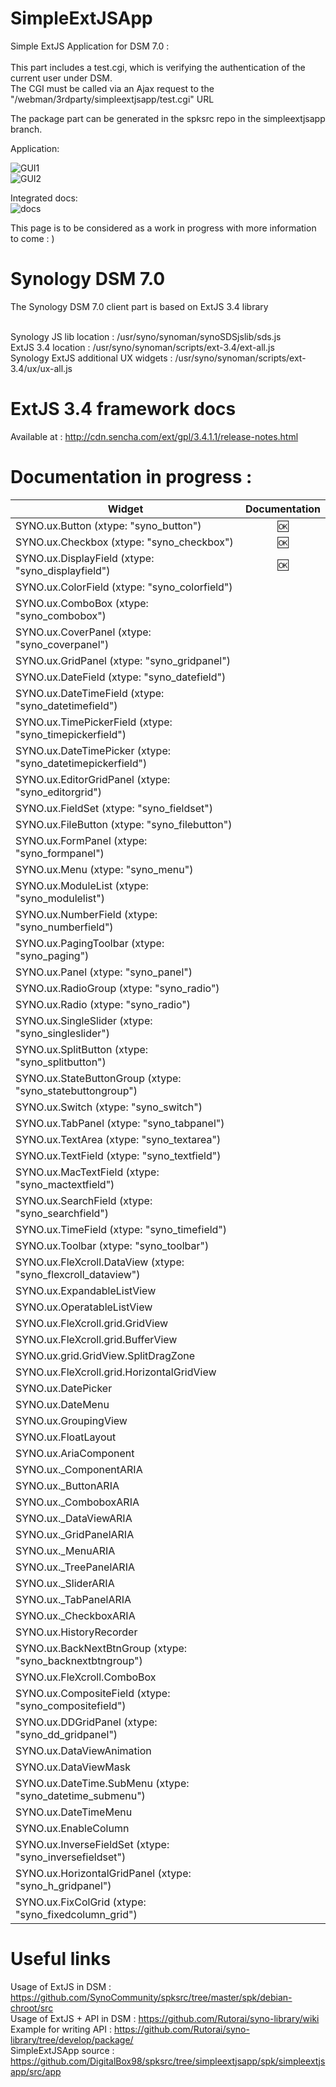 # SimpleExtJSApp
Simple ExtJS Application for DSM 7.0 :<br><br>
This part includes a test.cgi, which is verifying the authentication of the current user under DSM. <br> 
The CGI must be called via an Ajax request to the "/webman/3rdparty/simpleextjsapp/test.cgi" URL <br>

The package part can be generated in the spksrc repo in the simpleextjsapp branch. <br>

Application: <br>

![GUI1](https://user-images.githubusercontent.com/57635141/116535086-a38e8100-a8e3-11eb-9fb2-883a69d384ce.png) <br>
![GUI2](https://user-images.githubusercontent.com/57635141/116535121-ad17e900-a8e3-11eb-9293-7ed15f171059.png) <br>

Integrated docs: <br>
![docs](https://user-images.githubusercontent.com/57635141/116140367-871df900-a6d7-11eb-9ba5-602bd9f5e5ba.png)

This page is to be considered as a work in progress with more information to come : ) <br>

# Synology DSM 7.0
The Synology DSM 7.0 client part is based on ExtJS 3.4 library <br><br>

Synology JS lib location : /usr/syno/synoman/synoSDSjslib/sds.js <br>
ExtJS 3.4 location : /usr/syno/synoman/scripts/ext-3.4/ext-all.js <br>
Synology ExtJS additional UX widgets : /usr/syno/synoman/scripts/ext-3.4/ux/ux-all.js <br>

# ExtJS 3.4 framework docs
Available at : http://cdn.sencha.com/ext/gpl/3.4.1.1/release-notes.html<br>

# Documentation in progress :

| Widget | Documentation |
|----------|:-------------:|
| SYNO.ux.Button (xtype: "syno_button") | :ok: |
| SYNO.ux.Checkbox (xtype: "syno_checkbox") | :ok: |
| SYNO.ux.DisplayField (xtype: "syno_displayfield") | :ok: |
| SYNO.ux.ColorField (xtype: "syno_colorfield") |  |
| SYNO.ux.ComboBox (xtype: "syno_combobox") |  |
| SYNO.ux.CoverPanel (xtype: "syno_coverpanel")|  |
| SYNO.ux.GridPanel (xtype: "syno_gridpanel") |  |
| SYNO.ux.DateField (xtype: "syno_datefield") |  |
| SYNO.ux.DateTimeField (xtype: "syno_datetimefield") |  |
| SYNO.ux.TimePickerField (xtype: "syno_timepickerfield") |  |
| SYNO.ux.DateTimePicker (xtype: "syno_datetimepickerfield") |  |
| SYNO.ux.EditorGridPanel (xtype: "syno_editorgrid") |  |
| SYNO.ux.FieldSet (xtype: "syno_fieldset") |  |
| SYNO.ux.FileButton (xtype: "syno_filebutton") |  |
| SYNO.ux.FormPanel (xtype: "syno_formpanel") |  |
| SYNO.ux.Menu (xtype: "syno_menu") |  |
| SYNO.ux.ModuleList (xtype: "syno_modulelist") |  |
| SYNO.ux.NumberField (xtype: "syno_numberfield") |  |
| SYNO.ux.PagingToolbar (xtype: "syno_paging") |  |
| SYNO.ux.Panel (xtype: "syno_panel") |  |
| SYNO.ux.RadioGroup (xtype: "syno_radio") |  |
| SYNO.ux.Radio (xtype: "syno_radio") |  |
| SYNO.ux.SingleSlider (xtype: "syno_singleslider") |  |
| SYNO.ux.SplitButton (xtype: "syno_splitbutton") |  |
| SYNO.ux.StateButtonGroup (xtype: "syno_statebuttongroup")|  |
| SYNO.ux.Switch (xtype: "syno_switch") |  |
| SYNO.ux.TabPanel (xtype: "syno_tabpanel") |  |
| SYNO.ux.TextArea (xtype: "syno_textarea") |  |
| SYNO.ux.TextField (xtype: "syno_textfield") |  |
| SYNO.ux.MacTextField (xtype: "syno_mactextfield") |  |
| SYNO.ux.SearchField (xtype: "syno_searchfield")  |  |
| SYNO.ux.TimeField (xtype: "syno_timefield") |  |
| SYNO.ux.Toolbar (xtype: "syno_toolbar") |  |
| SYNO.ux.FleXcroll.DataView (xtype: "syno_flexcroll_dataview") |  |
| SYNO.ux.ExpandableListView |  |
| SYNO.ux.OperatableListView |  |
| SYNO.ux.FleXcroll.grid.GridView |  |
| SYNO.ux.FleXcroll.grid.BufferView |  |
| SYNO.ux.grid.GridView.SplitDragZone |  |
| SYNO.ux.FleXcroll.grid.HorizontalGridView |  |
| SYNO.ux.DatePicker |  |
| SYNO.ux.DateMenu |  |
| SYNO.ux.GroupingView |  |
| SYNO.ux.FloatLayout |  |
| SYNO.ux.AriaComponent |  |
| SYNO.ux._ComponentARIA |  |
| SYNO.ux._ButtonARIA |  |
| SYNO.ux._ComboboxARIA |  |
| SYNO.ux._DataViewARIA |  |
| SYNO.ux._GridPanelARIA |  |
| SYNO.ux._MenuARIA |  |
| SYNO.ux._TreePanelARIA |  |
| SYNO.ux._SliderARIA |  |
| SYNO.ux._TabPanelARIA |  |
| SYNO.ux._CheckboxARIA |  |
| SYNO.ux.HistoryRecorder |  |
| SYNO.ux.BackNextBtnGroup (xtype: "syno_backnextbtngroup") |  |
| SYNO.ux.FleXcroll.ComboBox |  |
| SYNO.ux.CompositeField (xtype: "syno_compositefield") |  |
| SYNO.ux.DDGridPanel (xtype: "syno_dd_gridpanel") |  |
| SYNO.ux.DataViewAnimation |  |
| SYNO.ux.DataViewMask |  |
| SYNO.ux.DateTime.SubMenu (xtype: "syno_datetime_submenu") |  |
| SYNO.ux.DateTimeMenu |  |
| SYNO.ux.EnableColumn |  |
| SYNO.ux.InverseFieldSet (xtype: "syno_inversefieldset") |  |
| SYNO.ux.HorizontalGridPanel (xtype: "syno_h_gridpanel") |  |
| SYNO.ux.FixColGrid (xtype: "syno_fixedcolumn_grid") |  |


# Useful links

Usage of ExtJS in DSM : https://github.com/SynoCommunity/spksrc/tree/master/spk/debian-chroot/src <br>
Usage of ExtJS + API in DSM : https://github.com/Rutorai/syno-library/wiki <br>
Example for writing API : https://github.com/Rutorai/syno-library/tree/develop/package/ <br>
SimpleExtJSApp source : https://github.com/DigitalBox98/spksrc/tree/simpleextjsapp/spk/simpleextjsapp/src/app <br>

